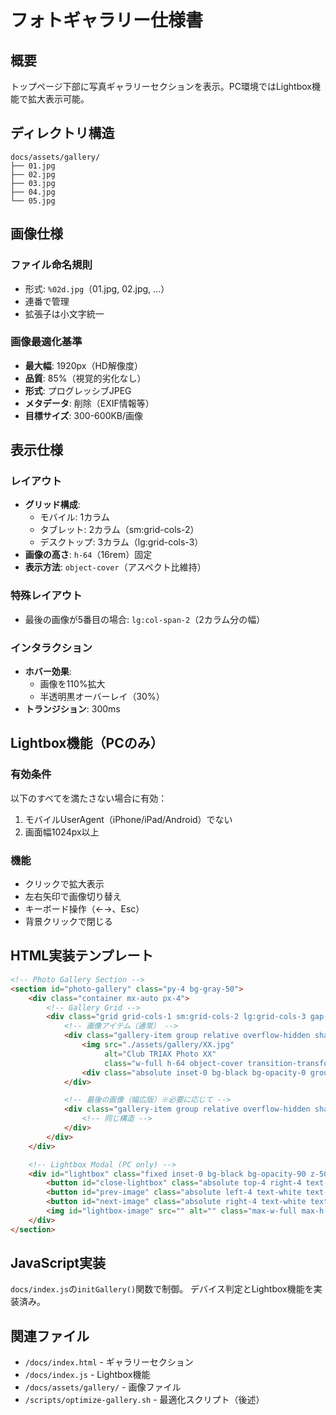# フォトギャラリー仕様書

## 概要
トップページ下部に写真ギャラリーセクションを表示。PC環境ではLightbox機能で拡大表示可能。

## ディレクトリ構造
```
docs/assets/gallery/
├── 01.jpg
├── 02.jpg
├── 03.jpg
├── 04.jpg
└── 05.jpg
```

## 画像仕様

### ファイル命名規則
- 形式: `%02d.jpg`（01.jpg, 02.jpg, ...）
- 連番で管理
- 拡張子は小文字統一

### 画像最適化基準
- **最大幅**: 1920px（HD解像度）
- **品質**: 85%（視覚的劣化なし）
- **形式**: プログレッシブJPEG
- **メタデータ**: 削除（EXIF情報等）
- **目標サイズ**: 300-600KB/画像

## 表示仕様

### レイアウト
- **グリッド構成**:
  - モバイル: 1カラム
  - タブレット: 2カラム（sm:grid-cols-2）
  - デスクトップ: 3カラム（lg:grid-cols-3）
- **画像の高さ**: `h-64`（16rem）固定
- **表示方法**: `object-cover`（アスペクト比維持）

### 特殊レイアウト
- 最後の画像が5番目の場合: `lg:col-span-2`（2カラム分の幅）

### インタラクション
- **ホバー効果**:
  - 画像を110%拡大
  - 半透明黒オーバーレイ（30%）
- **トランジション**: 300ms

## Lightbox機能（PCのみ）

### 有効条件
以下のすべてを満たさない場合に有効：
1. モバイルUserAgent（iPhone/iPad/Android）でない
2. 画面幅1024px以上

### 機能
- クリックで拡大表示
- 左右矢印で画像切り替え
- キーボード操作（←→、Esc）
- 背景クリックで閉じる

## HTML実装テンプレート

```html
<!-- Photo Gallery Section -->
<section id="photo-gallery" class="py-4 bg-gray-50">
    <div class="container mx-auto px-4">
        <!-- Gallery Grid -->
        <div class="grid grid-cols-1 sm:grid-cols-2 lg:grid-cols-3 gap-4 fade-in">
            <!-- 画像アイテム（通常） -->
            <div class="gallery-item group relative overflow-hidden shadow-lg">
                <img src="./assets/gallery/XX.jpg"
                     alt="Club TRIAX Photo XX"
                     class="w-full h-64 object-cover transition-transform duration-300 group-hover:scale-110">
                <div class="absolute inset-0 bg-black bg-opacity-0 group-hover:bg-opacity-30 transition-opacity duration-300"></div>
            </div>

            <!-- 最後の画像（幅広版）※必要に応じて -->
            <div class="gallery-item group relative overflow-hidden shadow-lg lg:col-span-2">
                <!-- 同じ構造 -->
            </div>
        </div>
    </div>

    <!-- Lightbox Modal (PC only) -->
    <div id="lightbox" class="fixed inset-0 bg-black bg-opacity-90 z-50 hidden items-center justify-center p-4">
        <button id="close-lightbox" class="absolute top-4 right-4 text-white text-4xl hover:text-gray-300">&times;</button>
        <button id="prev-image" class="absolute left-4 text-white text-4xl hover:text-gray-300">&#8249;</button>
        <button id="next-image" class="absolute right-4 text-white text-4xl hover:text-gray-300">&#8250;</button>
        <img id="lightbox-image" src="" alt="" class="max-w-full max-h-full object-contain">
    </div>
</section>
```

## JavaScript実装
`docs/index.js`の`initGallery()`関数で制御。
デバイス判定とLightbox機能を実装済み。

## 関連ファイル
- `/docs/index.html` - ギャラリーセクション
- `/docs/index.js` - Lightbox機能
- `/docs/assets/gallery/` - 画像ファイル
- `/scripts/optimize-gallery.sh` - 最適化スクリプト（後述）